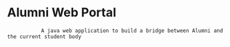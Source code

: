# Alumni Web Portal

               A java web application to build a bridge between Alumni and the current student body
